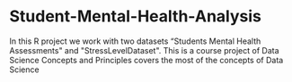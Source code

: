 # Student-Mental-Health-Analysis
In this R project we  work  with two  datasets “Students Mental Health Assessments" and "StressLevelDataset". This is a course project of Data Science Concepts and Principles covers the most of the concepts of Data Science 
